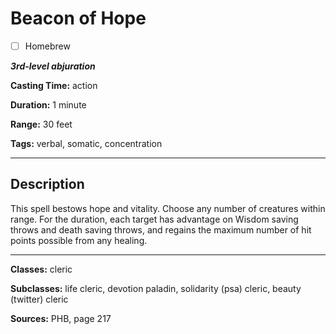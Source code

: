 # Beacon of Hope

- [ ] Homebrew

***3rd-level abjuration***

**Casting Time:** action

**Duration:** 1 minute

**Range:** 30 feet

**Tags:** verbal, somatic, concentration

---

## Description
This spell bestows hope and vitality. Choose any number of creatures within range. For the duration, each target has advantage on Wisdom saving throws and death saving throws, and regains the maximum number of hit points possible from any healing.

---

**Classes:** cleric

**Subclasses:** life cleric, devotion paladin, solidarity (psa) cleric, beauty (twitter) cleric

**Sources:** PHB, page 217
